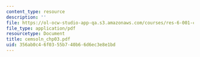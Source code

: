 ```yaml
---
content_type: resource
description: ''
file: https://ol-ocw-studio-app-qa.s3.amazonaws.com/courses/res-6-001-continuum-electromechanics-spring-2009/356ab0c46f0355b740b66d6ec3e8e1bd_cemsoln_chp03.pdf
file_type: application/pdf
resourcetype: Document
title: cemsoln_chp03.pdf
uid: 356ab0c4-6f03-55b7-40b6-6d6ec3e8e1bd
---
```

